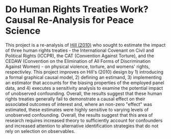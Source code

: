 # Do Human Rights Treaties Work? Causal Re-Analysis for Peace Science

This project is a re-analysis of [Hill (2010)](https://citeseerx.ist.psu.edu/document?repid=rep1&type=pdf&doi=cbeea4acca80f8d68ba82105a4e9b089f5d4fbce) who sought to estimate the impact of three human rights treaties - the International Covenant on Civil and Political Rights (ICCPR), the CAT (Convention Against Torture), and the CEDAW (Convention on the Elimination of All Forms of Discrimination Against Women) - on physical violence, torture, and womens' rights, respectivley. This project improves on Hill's (2010) design by 1) introducing a formal graphical causal model, 2) defining an estimand, 3) implementing an estimator that accounts for the biasing properties of the employed panel data, and 4) executes a sensitivity analysis to examine the potential impact of unobserved confounding. Overall, the results suggest that these human rights treaties generally fail to demonstrate a causal effect on their associated outcomes of interest and, where an non-zero "effect" was estimated, these estimates were highly sensitive to varying levels of unobserved confounding. Overall, the results suggest that this area of research requires increased theory to sufficiently account for confounders and increased attention to alternative identification strategies that do not rely on selection on observables.
